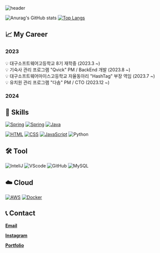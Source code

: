   <img src="https://capsule-render.vercel.app/api?type=waving&color=auto&height=200&section=header&text=BackEnd%20Developer&fontSize=50&animation=fadeIn&fontAlignY=40&desc=lgwk42" alt="header">

  ![Anurag's GitHub stats](https://github-readme-stats.vercel.app/api?username=lgwk42&show_icons=true&theme=white)
  [![Top Langs](https://github-readme-stats.vercel.app/api/top-langs/?username=lgwk42&theme=white&langs_count=10&layout=compact)]()

  ## 📈 My Career
### 2023
<aside>
💡 대구소프트웨어고등학교 8기 재학중 (2023.3 ~)
<br>
💡 기숙사 관리 프로그램 "Qvick" PM / BackEnd 개발 (2023.8 ~)
<br>
💡 대구소프트웨어마이스고등학교 자율동아리 "HashTag" 부장 역임 (2023.7 ~)
<br>
💡 유치원 관리 프로그램 "다솜" PM / CTO (2023.12 ~)
</aside>

### 2024
  
  
  ## 🚀 Skills
  [![Spring](https://img.shields.io/badge/Spring-6DB33F?logo=spring&logoColor=white&style=for-the-badge)](https://spring.org/)
  [![Spring](https://img.shields.io/badge/Spring%20Boot-6DB33F?logo=springboot&logoColor=white&style=for-the-badge)](https://springboot.org/)
  [![Java](https://img.shields.io/badge/java-%23ED8B00.svg?style=for-the-badge&logo=java&logoColor=white)](https://www.java.com/ko/)<p>
  [![HTML](https://img.shields.io/badge/html5-E34F26?style=for-the-badge&logo=html5&logoColor=white)](https://www.w3.org/)
  [![CSS](https://img.shields.io/badge/css-1572B6?style=for-the-badge&logo=css3&logoColor=white)](https://www.w3.org/)
  [![JavaScript](https://img.shields.io/badge/JavaScript-F7DF1E?logo=javascript&logoColor=black&style=for-the-badge)](https://developer.mozilla.org/ko/docs/Web/JavaScript)
  ![Python](https://img.shields.io/badge/python-3670A0?style=for-the-badge&logo=python&logoColor=ffdd54)

  ## 🛠️ Tool
  ![InteliJ](https://img.shields.io/badge/InteliJ%20IDEA-000000?logo=intellijidea&logoColor=white&style=for-the-badge)
  ![VScode](https://img.shields.io/badge/Visual%20Studio%20Code-007ACC?logo=visualstudiocode&logoColor=white&style=for-the-badge)
  ![GitHub](https://img.shields.io/badge/github-%23121011.svg?style=for-the-badge&logo=github&logoColor=white)
  ![MySQL](https://img.shields.io/badge/mysql-%2300f.svg?style=for-the-badge&logo=mysql&logoColor=white)

  ## ☁️ Cloud
  [![AWS](https://img.shields.io/badge/aws-232F3E?logo=amazonaws&logoColor=white&style=for-the-badge)](https://aws.amazon.com/ko/)
  [![Docker](https://img.shields.io/badge/docker-%230db7ed.svg?style=for-the-badge&logo=docker&logoColor=white)](https://www.docker.com)

  ## 📞 Contact
  [**Email**](mailto:luisgunkim@gmail.com)<p>
  [**Instagram**](https://www.instagram.com/rjs_dn.06/)<p>
  [**Portfolio**](https://url.kr/geis4l)
    
